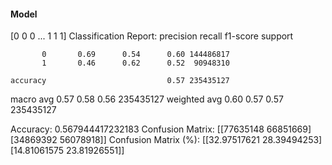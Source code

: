 #### Model
[0 0 0 ... 1 1 1]
Classification Report:
              precision    recall  f1-score   support

           0       0.69      0.54      0.60 144486817
           1       0.46      0.62      0.52  90948310

    accuracy                           0.57 235435127
   macro avg       0.57      0.58      0.56 235435127
weighted avg       0.60      0.57      0.57 235435127

Accuracy: 0.567944417232183
Confusion Matrix:
[[77635148 66851669]
 [34869392 56078918]]
Confusion Matrix (%):
[[32.97517621 28.39494253]
 [14.81061575 23.81926551]]
